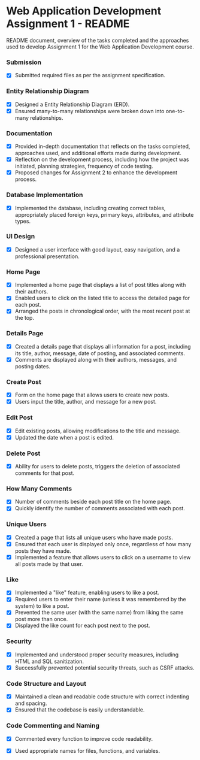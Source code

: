 # Web Application Development Assignment 1 - README

README document, overview of the tasks completed and the approaches used to develop Assignment 1 for the Web Application Development course.

### Submission
- [x] Submitted required files as per the assignment specification.

### Entity Relationship Diagram
- [x] Designed a Entity Relationship Diagram (ERD).
- [x] Ensured many-to-many relationships were broken down into one-to-many relationships.

### Documentation
- [x] Provided in-depth documentation that reflects on the tasks completed, approaches used, and additional efforts made during development.
- [x] Reflection on the development process, including how the project was initiated, planning strategies, frequency of code testing.
- [x] Proposed changes for Assignment 2 to enhance the development process.

### Database Implementation
- [x] Implemented the database, including creating correct tables, appropriately placed foreign keys, primary keys, attributes, and attribute types.

### UI Design
- [x] Designed a user interface with good layout, easy navigation, and a professional presentation.

### Home Page
- [x] Implemented a home page that displays a list of post titles along with their authors.
- [x] Enabled users to click on the listed title to access the detailed page for each post.
- [x] Arranged the posts in chronological order, with the most recent post at the top.

### Details Page
- [x] Created a details page that displays all information for a post, including its title, author, message, date of posting, and associated comments.
- [x] Comments are displayed along with their authors, messages, and posting dates.

### Create Post
- [x] Form on the home page that allows users to create new posts.
- [x] Users input the title, author, and message for a new post.

### Edit Post
- [x] Edit existing posts, allowing modifications to the title and message.
- [x] Updated the date when a post is edited.

### Delete Post
- [x] Ability for users to delete posts, triggers the deletion of associated comments for that post.

### How Many Comments
- [x] Number of comments beside each post title on the home page.
- [x] Quickly identify the number of comments associated with each post.

### Unique Users
- [x] Created a page that lists all unique users who have made posts.
- [x] Ensured that each user is displayed only once, regardless of how many posts they have made.
- [x] Implemented a feature that allows users to click on a username to view all posts made by that user.

### Like
- [x] Implemented a "like" feature, enabling users to like a post.
- [x] Required users to enter their name (unless it was remembered by the system) to like a post.
- [x] Prevented the same user (with the same name) from liking the same post more than once.
- [x] Displayed the like count for each post next to the post.

### Security
- [x] Implemented and understood proper security measures, including HTML and SQL sanitization.
- [x] Successfully prevented potential security threats, such as CSRF attacks.

### Code Structure and Layout
- [x] Maintained a clean and readable code structure with correct indenting and spacing.
- [x] Ensured that the codebase is easily understandable.

### Code Commenting and Naming
- [x] Commented every function to improve code readability.
- [x] Used appropriate names for files, functions, and variables.

